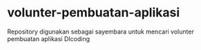 # volunter-pembuatan-aplikasi
Repository digunakan sebagai sayembara untuk mencari volunter pembuatan aplikasi DIcoding
